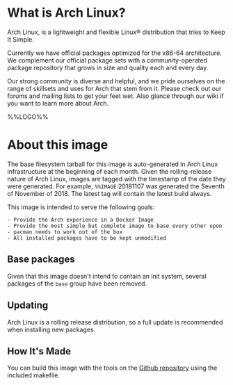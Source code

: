 # What is Arch Linux?

Arch Linux, is a lightweight and flexible Linux® distribution that tries to Keep It Simple.

Currently we have official packages optimized for the x86-64 architecture. We complement our official package sets with a community-operated package repository that grows in size and quality each and every day.

Our strong community is diverse and helpful, and we pride ourselves on the range of skillsets and uses for Arch that stem from it. Please check out our forums and mailing lists to get your feet wet. Also glance through our wiki if you want to learn more about Arch.

%%LOGO%%

# About this image

The base filesystem tarball for this image is auto-generated in Arch Linux infrastructure at the beginning of each month. Given the rolling-release nature of Arch Linux, images are tagged with the timestamp of the date they were generated. For example, `%%IMAGE`:20181107 was generated the Seventh of November of 2018. The latest tag will contain the latest build always.

This image is intended to serve the following goals:

	- Provide the Arch experience in a Docker Image
	- Provide the most simple but complete image to base every other upon
	- pacman needs to work out of the box
	- All installed packages have to be kept unmodified

## Base packages

Given that this image doesn't intend to contain an init system, several packages of the `base` group have been removed.

## Updating

Arch Linux is a rolling release distribution, so a full update is recommended when installing new packages.

## How It's Made

You can build this image with the tools on the [Github repository](%%GITHUB-REPO%%) using the included makefile.
